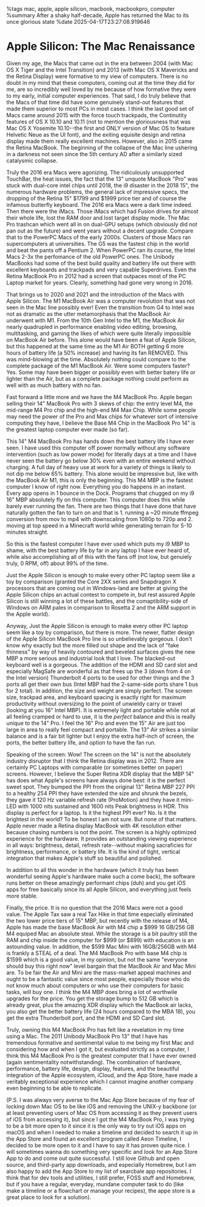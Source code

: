 %tags mac, apple, apple silicon, macbook, macbookpro, computer
%summary After a shaky half-decade, Apple has returned the Mac to its once glorious state
%date 2025-04-17T23:27:08.919646

# Apple Silicon: The Mac Renaissance

Given my age, the Macs that came out in the era between 2004 (with Mac OS X Tiger and the Intel Transition) and 2013 (with Mac OS X Mavericks and the Retina Display) were formative to my view of computers. There is no doubt in my mind that these computers, coming out at the time they did for me, are so incredibly well loved by me because of how formative they were to my early, initial computer experiences. That said, I do truly believe that the Macs of that time did have some genuinely stand-out features that made them superior to most PCs in most cases. I think the last good set of Macs came around 2015 with the force touch trackpads, the Continutity features of OS X 10.10 and 10.11 (not to mention the gloriousness that was Mac OS X Yosemite 10.10--the first and ONLY version of Mac OS to feature Helvetic Neue as the UI font), and the exiting equisite design and retina display made them really excellent machines. However, also in 2015 came the Retina MacBook. The beginning of the collapse of the Mac line ushering in a darkness not seen since the 5th century AD after a similarly sized catalysmic collapse.

Truly the 2016 era Macs were agonizing. The ridiculously unsupported TouchBar, the heat issues, the fact that the 13" unquote MacBook "Pro" was stuck with dual-core intel chips until 2018, the i9 disaster in the 2018 15", the numerous hardware problems, the general lack of impressive specs, the dropping of the Retina 15" $1799 and $1999 price tier and of course the infamous butterfly keyboard. The 2016 era Macs were a dark time indeed. Then there were the iMacs. Those iMacs which had Fusion drives for almost their whole life, lost the RAM door and lost target display mode. The Mac Pro trashcan which went all in on dual-GPU setups (which obviously did not pan out as the future) and went years without a decent upgrade. Compare that to the PowerPC Macs of the early 2000s. Clusters of those Macs ran supercomputers at universities. The G5 was the fastest chip in the world and beat the pants off a Pentium 2. When PowerPC ran its course, the Intel Macs 2-3x the perfomance of the old PowerPC ones. The Unibody MacBooks had some of the best build quality and battery life out there with excellent keyboards and trackpads and very capable Superdrives. Even the Retina MacBook Pro in 2012 had a screen that outpaces most of the PC Laptop market for years. Clearly, something had gone very wrong in 2016.

That brings us to 2020 and 2021 and the introduction of the Macs with Apple Silicon. The M1 MacBook Air was a computer revolution that was not seen in the Mac line possibly ever! Even the transition from G4 to Intel was not as dramatic as the utter metamorphasis that the MacBook Air underwent with M1. From the 10th Gen Intel to the M1, the MacBook Air nearly quadrupled in performance enabling video editing, browsing, multitasking, and gaming the likes of which were quite literally impossible on MacBook Air before. This alone would have been a feat of Apple Silicon, but this happened at the same time as the M1 Air BOTH getting 6 more hours of battery life (a 50% increase) and having its fan REMOVED. This was mind-blowing at the time. Absolutely nothing could compare to the complete package of the M1 MacBook Air. Were some computers faster? Yes. Some may have been bigger or possibly even with better batery life or lighter than the Air, but as a complete package nothing could perform as well with as much battery with no fan.

Fast forward a little more and we have the M4 MacBook Pro. Apple began selling their 14" MacBook Pro with 3 skews of chip: the entry level M4, the mid-range M4 Pro chip and the high-end M4 Max Chip. While some people may need the power of the Pro and Max chips for whatever sort of intensive computing they have, I believe the Base M4 Chip in the MacBook Pro 14" is the greatest laptop computer ever made (so far).

This 14" M4 MacBook Pro has hands down the best battery life I have ever seen. I have used this computer off power normally without any software intervention (such as low power mode) for literally days at a time and I have never seen the battery go below 30% even with an entire weekend without charging. A full day of heavy use at work for a variety of things is likely to not dip me below 65% battery. This alone would be impressive but, like with the MacBook Air M1, this is only the beginning. This M4 MBP is the fastest computer I know of right now. Everything you do happens in an instant. Every app opens in 1 bounce in the Dock. Programs that chugged on my i9 16" MBP absolutely fly on this computer. This computer does this while barely ever running the fan. There are two things that I have done that have naturally gotten the fan to turn on and that is 1. running a ~20 minute ffmpeg conversion from mov to mp4 with downscaling from 1080p to 720p and 2. moving at top speed in a Minecraft world while generating terrain for 5-10 minutes straight.

So this is the fastest computer I have ever used which puts my i9 MBP to shame, with the best battery life by far in any laptop I have ever heard of, while also accomplishing all of this with the fans off (not low, but genuiely truly, 0 RPM, off) about 99% of the time.

Just the Apple Silicon is enough to make every other PC laptop seem like a toy by comparison (granted the Core 2XX series and Snapdragon X processors that are coming out in Windows-land are better at giving the Apple Silicon chips an actual contest to compete in, but rest assured Apple Silicon is still winning a lot of these battles, and the comaptibility-side of Windows on ARM pales in comparison to Rosetta 2 and the ARM support in the Apple world).

Anyway, Just the Apple Silicon is enough to make every other PC laptop seem like a toy by comparison, but there is more. The newer, flatter design of the Apple Silicon MacBook Pro line is so unbelievably gorgeous. I don't know why exactly but the more filled out shape and the lack of "fake thinness" by way of heavily contoured and beveled surfaces gives the new MBP a more serious and industrial look that I love. The blacked-out keyboard well is a gorgeous. The addition of the HDMI and SD card slot and especially MagSafe are wonderful as that frees up the 3 (down from 4 on the Intel version) Thunderbolt 4 ports to be used for other things and the 3 ports all get their own bus (Intel MBP had the 2-same-side ports share 1 bus for 2 total). In addition, the size and weight are simply perfect. The screen size, trackpad area, and keyboard spacing is exactly right for maximum productivity without oversizing to the point of unwieldy carry or travel (looking at you 16" Intel MBP). It is extremely light and portable while not at all feeling cramped or hard to use, it is the _perfect_ balance and this is really unique to the 14" Pro. I feel the 16" Pro and even the 15" Air are just too large in area to really feel compact and portable. The 13" Air strikes a similar balance and is a fair bit lighter but I enjoy the extra half-inch of screen, the ports, the better battery life, and option to have the fan run.

Speaking of the screen: Wow! The screen on the 14" is not the absolutely industry disruptor that I think the Retina display was in 2012. There are certainly PC Laptops with comparable (or sometimes better on paper) screens. However, I believe the Super Retina XDR display that the MBP 14" has does what Apple's screens have always done best: it is the perfect sweet spot. They bumped the PPI from the original 13" Retina MBP 227 PPI to a healthy 254 PPI they have extended the size and shrunk the bezels, they gave it 120 Hz variable refresh rate (ProMotion) and they have it mini-LED with 1000 nits sustained and 1600 nits Peak brightness in HDR. This display is perfect for a laptop. Is it the highest PPI ever? No. Is it the brightest in the world? To be honest I am not sure. But none of that matters. Apple never made a Retina display MacBook with 4K resolution either because chasing numbers is not the point. The screen is a highly optimized experience for the hardware. It provides an outstanding viewing experience in all ways: brightness, detail, refresh rate--without making sacraficies for brightness, performance, or battery life. It is the kind of tight, vertical integration that makes Apple's stuff so beautiful and polished.

In addition to all this wonder in the hardware (which it truly has been wonderful seeing Apple's hardware make such a come back), the software runs better on these amazingly performant chips (duh) and you get iOS apps for free basically since its all Apple Silicon, and everything just feels more stable.

Finally, the price. It is no question that the 2016 Macs were not a good value. The Apple Tax saw a real Tax Hike in that time especially eliminated the two lower price tiers of 15" MBP, but recently with the release of M4, Apple has made the base MacBook Air with M4 chip a $999 16 GB/256 GB M4 equiped Mac an absolute steal. While the storage is a bit paultry still the RAM and chip inside the computer for $999 (or $899) with education is an astounding value. In addition, the $599 Mac Mini with 16GB/256GB with M4 is frankly a STEAL of a deal. The M4 MacBook Pro with base M4 chip is $1599 which is a good value, in my opinion, but not the same "everyone should buy this right now" level bargain that the MacBook Air and Mac Mini are. To be fair the Air and Mini are the mass-market appeal machines and ought to be a fantastic value since most people, especially those who do not know much about computers or who use their computers for basic tasks, will buy one. I think the M4 MBP does bring a lot of worthwile upgrades for the price. You get the storage bump to 512 GB which is already great, plus the amazing XDR display which the MacBook air lacks, you also get the better battery life (24 hours compared to the MBA 18), you get the extra Thunderbolt port, and the HDMI and SD Card slot.

Truly, owning this M4 MacBook Pro has felt like a revelation in my time using a Mac. The 2011 Unibody MacBook Pro 13" that I have has tremendous formative and sentimental value to me being my first Mac and considering how and when I got it, but evaluated strictly as a computer, I think this M4 MacBook Pro is the greatest computer that I have ever owned (again sentimentality notwithstanding). The combination of hardware, performance, battery life, design, display, features, and the beautiful integration of the Apple ecosystem, iCloud, and the App Store, have made a veritably exceptional experience which I cannot imagine another company even beginning to be able to replicate.

(P.S. I was always very averse to the Mac App Store because of my fear of locking down Mac OS to be like iOS and removing the UNIX-y backbone (or at least preventing users of Mac OS from accessing it as they prevent users of iOS from accessing it), but since I got the M4 MacBook Pro, I was trying to be a bit more open to it since it is the only way to try out iOS apps on macOS and when I needed to make a timeline and decided to search it up in the App Store and found an excellent program called Aeon Timeline, I decided to be more open to it and I have to say it has proven quite nice. I will sometimes wanna do something very specific and look for an App Store App to do and come out quite successful. I still love Github and open source, and third-party app downloads, and especially Homebrew, but I am also happy to add the App Store to my list of searcbale app repositories. I think that for dev tools and utilities, I still prefer, FOSS stuff and Homebrew, but if you have a regular, everyday, mundane computer task to do (like make a timeline or a flowchart or manage your recipes), the appe store is a great place to look for a solution).
